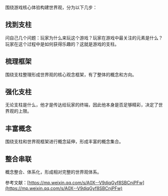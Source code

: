 围绕游戏核心体验构建世界观，分为以下几步：
## 找到支柱
问自己几个问题：玩家为什么来玩这个游戏？玩家在游戏中最关注的元素是什么？玩家在这个过程中是如何获得乐趣的？这就是游戏的支柱。
## 梳理框架
围绕支柱整理形成世界观的核心观念框架，有了整体的概念和方向。
## 强化支柱
无论支柱是什么，他才是传达给玩家的终端，因此他本身是否足够精彩，决定了世界观的上限。
## 丰富概念
围绕支柱和世界观框架进行概念延伸，形成丰富的概念集合。
## 整合串联
概念整合、体系化，形成相对完整的世界观体系。

参考文献：[https://mp.weixin.qq.com/s/A0X--V9djqGyf8SBCnjPFw](https://mp.weixin.qq.com/s/A0X--V9djqGyf8SBCnjPFw)